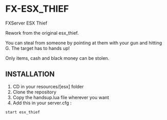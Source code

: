 # FX-ESX_THIEF
FXServer ESX Thief

Rework from the original esx_thief.

You can steal from someone by pointing at them with your gun and hitting G. The target has to hands up!

Only items, cash and black money can be stolen.


## INSTALLATION

1) CD in your resources/[esx] folder
2) Clone the repository
3) Copy the handsup.lua file wherever you want
4) Add this in your server.cfg :

```
start esx_thief
```
